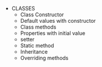 - CLASSES
    + Class Constructor
    + Default values with constructor
    + Class methods
    + Properties with initial value
    + setter
    + Static method
    + Inheritance
    + Overriding methods
